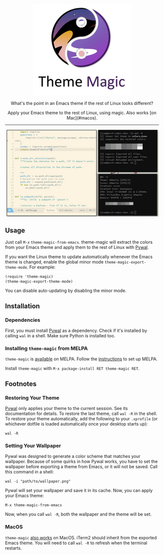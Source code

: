 <p align="center">
          <img src="media/logo.png" alt="theme-magic logo" />
</p>

<p align="center">
          What's the point in an Emacs theme if the rest of Linux looks different?
</p>

<p align="center">
          Apply your Emacs theme to the rest of Linux, using magic. Also works [on Mac](#macos).
</p>

---

<p align="center">
          <!-- FIXME: Gif is resized. Looks terrible. -->
          <img src="media/theming-linux-demo.gif" alt="Demonstration of applying the theme to Linux with theme-magic" />
</p>

## Usage

Just call `M-x` `theme-magic-from-emacs`. theme-magic will extract the colors from your Emacs theme and apply them to the rest of Linux with [Pywal](https://github.com/dylanaraps/pywal).

If you want the Linux theme to update automatically whenever the Emacs theme is changed, enable the global minor mode `theme-magic-export-theme-mode`. For example:

```emacs-lisp
(require 'theme-magic)
(theme-magic-export-theme-mode)
```

You can disable auto-updating by disabling the minor mode.

## Installation

### Dependencies

First, you must install [Pywal](https://github.com/dylanaraps/pywal) as a dependency. Check if it's installed by calling `wal` in a shell. Make sure Python is installed too.

### Installing `theme-magic` from MELPA

`theme-magic` is [available](http://melpa.org/#/theme-magic) on MELPA. Follow the [instructions](https://melpa.org/#/getting-started) to set up MELPA.

Install `theme-magic` with `M-x package-install RET theme-magic RET`.

## Footnotes

### Restoring Your Theme

[Pywal](https://github.com/dylanaraps/pywal) only applies your theme to the current session. See its documentation for details. To restore the last theme, call `wal -R` in the shell. To restore your theme automatically, add the following to your `.xprofile` (or whichever dotfile is loaded automatically once your desktop starts up):

```shell
wal -R
```

### Setting Your Wallpaper

Pywal was designed to generate a color scheme that matches your wallpaper. Because of some quirks in how Pywal works, you have to set the wallpaper before exporting a theme from Emacs, or it will not be saved. Call this command in a shell:

```shell
wal -i "path/to/wallpaper.png"
```

Pywal will set your wallpaper and save it in its cache. Now, you can apply your Emacs theme:

```emacs
M-x theme-magic-from-emacs
```

Now, when you call `wal -R`, both the wallpaper and the theme will be set.

### MacOS

`theme-magic` [also works](https://github.com/jcaw/theme-magic/issues/11) on MacOS. iTerm2 should inherit from the exported Emacs theme. You will need to call `wal -R` to refresh when the terminal restarts.
